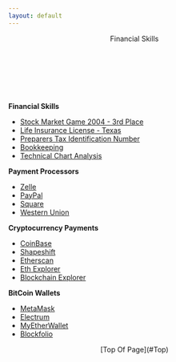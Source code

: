 ```yaml
---
layout: default
---
```

<div id="Financial">
<header><center>Financial Skills</center></header><br>
<ul class="nav_menu"><br>
</header>
</div>

<b>Financial Skills</b>
- [Stock Market Game 2004 - 3rd Place](https://www.stockmarketgame.org/)
- [Life Insurance License - Texas](https://txapps.texas.gov/NASApp/tdi/TdiARManager/)
- [Preparers Tax Identification Number](https://www.irs.gov/forms-pubs/about-publication-17)
- [Bookkeeping](https://en.wikipedia.org/wiki/Bookkeeping/)
- [Technical Chart Analysis](https://en.wikipedia.org/wiki/Technical_analysis)<br>

<b>Payment Processors</b>
- [Zelle](/)
- [PayPal](https://www.paypal.com/us/webapps/mpp/home)
- [Square](https://squareup.com/us/en)
- [Western Union](https://www.westernunion.com/us/en/home.html)<br>

<b>Cryptocurrency Payments</b>
- [CoinBase](http://www.coinbase.com)
- [Shapeshift](https://shapeshift.io/#/coins)
- [Etherscan](https://etherscan.io/login)
- [Eth Explorer](https://ethplorer.io/)
- [Blockchain Explorer](https://www.blockchain.com/explorer)<br>

<b>BitCoin Wallets</b>
- [MetaMask](https://metamask.io/)
- [Electrum](https://www./)
- [MyEtherWallet](https://www.myetherwallet.com/)
- [Blockfolio](https://blockfolio.com/)<br>

<footer><center>[Top Of Page](#Top)</center><br></footer>
